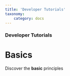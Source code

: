 ```yaml
---
title: 'Developer Tutorials'
taxonomy:
    category: docs
---
```


### Developer Tutorials

# Basics

Discover the **basic** principles
